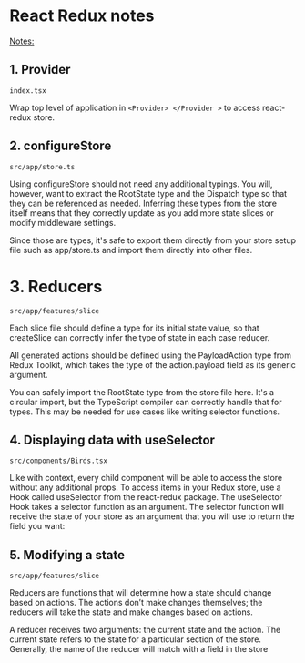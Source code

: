 # React Redux notes

[Notes: ](https://www.digitalocean.com/community/tutorials/how-to-manage-state-in-react-with-redux)

## 1. Provider

`index.tsx`

Wrap top level of application in `<Provider> </Provider >` to access react-redux store.

## 2. configureStore

`src/app/store.ts`

Using configureStore should not need any additional typings. You will, however, want to extract the RootState type and the Dispatch type so that they can be referenced as needed. Inferring these types from the store itself means that they correctly update as you add more state slices or modify middleware settings.

Since those are types, it's safe to export them directly from your store setup file such as app/store.ts and import them directly into other files.

# 3. Reducers

`src/app/features/slice`

Each slice file should define a type for its initial state value, so that createSlice can correctly infer the type of state in each case reducer.

All generated actions should be defined using the PayloadAction<T> type from Redux Toolkit, which takes the type of the action.payload field as its generic argument.

You can safely import the RootState type from the store file here. It's a circular import, but the TypeScript compiler can correctly handle that for types. This may be needed for use cases like writing selector functions.


## 4. Displaying data with useSelector

`src/components/Birds.tsx`

Like with context, every child component will be able to access the store without any additional props. To access items in your Redux store, use a Hook called useSelector from the react-redux package. The useSelector Hook takes a selector function as an argument. The selector function will receive the state of your store as an argument that you will use to return the field you want:

## 5. Modifying a state

``src/app/features/slice``

Reducers are functions that will determine how a state should change based on actions. The actions don’t make changes themselves; the reducers will take the state and make changes based on actions.

A reducer receives two arguments: the current state and the action. The current state refers to the state for a particular section of the store. Generally, the name of the reducer will match with a field in the store